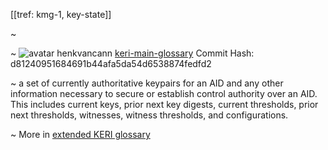 [[tref: kmg-1, key-state]]

~ <!-- This is a copy of the saved remote text. Remove it if you like. It is automatically (re)generated -->

~ <span class="meta-info"><span>![avatar](https://avatars.githubusercontent.com/u/479356?v=4) henkvancann</span> <span>[keri-main-glossary](https://github.com/henkvancann/keri-main-glossary)</span> <span class="commit-hash">Commit Hash: d81240951684691b44afa5da54d6538874fedfd2</span></span>

~ a set of currently authoritative keypairs for an AID and any other information necessary to secure or establish control authority over an AID. This includes current keys, prior next key digests, current thresholds, prior next thresholds, witnesses, witness thresholds, and configurations. 

~ More in <a href="https://weboftrust.github.io/WOT-terms/docs/glossary/key-state">extended KERI glossary</a>
